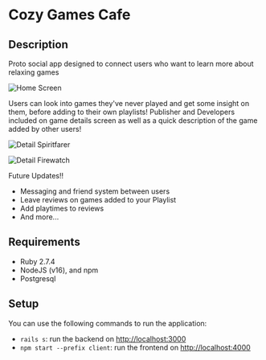 # Cozy Games Cafe

## Description

Proto social app designed to connect users who want to learn more about relaxing games

![Home Screen](https://github.com/xmeadows/cozy-games-cafe/blob/93ebdc0f997dd8182b709415f350977cc331e4d8/images/home%20screen%20cgc.png)

Users can look into games they've never played and get some insight on them, before adding to their own playlists! Publisher and Developers included on game details screen as well as a quick description of the game added by other users!

![Detail Spiritfarer](https://github.com/xmeadows/cozy-games-cafe/blob/93ebdc0f997dd8182b709415f350977cc331e4d8/images/detail%20screen%20cgc.png)

![Detail Firewatch](https://github.com/xmeadows/cozy-games-cafe/blob/93ebdc0f997dd8182b709415f350977cc331e4d8/images/detail%20screen%202%20cgc.png)

Future Updates!!
- Messaging and friend system between users
- Leave reviews on games added to your Playlist
- Add playtimes to reviews
- And more...

## Requirements

- Ruby 2.7.4
- NodeJS (v16), and npm
- Postgresql


## Setup

You can use the following commands to run the application:

- `rails s`: run the backend on [http://localhost:3000](http://localhost:3000)
- `npm start --prefix client`: run the frontend on
  [http://localhost:4000](http://localhost:4000)



